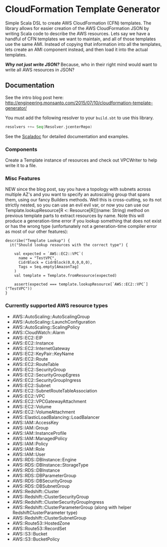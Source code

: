 # CloudFormation Template Generator

Simple Scala DSL to create AWS CloudFormation (CFN) templates. The library
allows for easier creation of the AWS CloudFormation JSON by writing Scala code
to describe the AWS resources. Lets say we have a handful of CFN templates we
want to maintain, and all of those templates use the same AMI. Instead of
copying that information into all the templates, lets create an AMI component
instead, and then load it into the actual templates.

**_Why not just write JSON?_**  Because, who in their right mind would want to
write all AWS resources in JSON?

## Documentation

See the intro blog post here: http://engineering.monsanto.com/2015/07/10/cloudformation-template-generator/

You must add the following resolver to your `build.sbt` to use this library.

```scala
resolvers ++= Seq(Resolver.jcenterRepo)
```

See the
[Scaladoc](http://monsantoco.github.io/cloudformation-template-generator/) for
detailed documentation and examples.

### Components

Create a Template instance of resources and check out VPCWriter to help write
it to a file.

### Misc Features

NEW since the blog post, say you have a topology with subnets across multiple AZ's and you want to specify an autoscaling group that spans them, using our fancy Builders methods. Well this is cross-cutting, so its not strictly nested, so you can use an evil evil var, or now you can use our Template.lookupResource[R <: Resource[R]](name: String) method on previous template parts to extract resources by name. Note this will produce a generation-time error if you lookup something that does not exist or has the wrong type (unfortunately not a generation-time compiler error as most of our other features):

    describe("Template Lookup") {
      it("Should lookup resources with the correct type") {

        val expected = `AWS::EC2::VPC`(
          name = "TestVPC",
          CidrBlock = CidrBlock(0,0,0,0,0),
          Tags = Seq.empty[AmazonTag]
        )
        val template = Template.fromResource(expected)
      
        assert(expected === template.lookupResource[`AWS::EC2::VPC`]("TestVPC"))
    }

### Currently supported AWS resource types

- AWS::AutoScaling::AutoScalingGroup
- AWS::AutoScaling::LaunchConfiguration
- AWS::AutoScaling::ScalingPolicy
- AWS::CloudWatch::Alarm
- AWS::EC2::EIP
- AWS::EC2::Instance
- AWS::EC2::InternetGateway
- AWS::EC2::KeyPair::KeyName
- AWS::EC2::Route
- AWS::EC2::RouteTable
- AWS::EC2::SecurityGroup
- AWS::EC2::SecurityGroupEgress
- AWS::EC2::SecurityGroupIngress
- AWS::EC2::Subnet
- AWS::EC2::SubnetRouteTableAssociation
- AWS::EC2::VPC
- AWS::EC2::VPCGatewayAttachment
- AWS::EC2::Volume
- AWS::EC2::VolumeAttachment
- AWS::ElasticLoadBalancing::LoadBalancer
- AWS::IAM::AccessKey
- AWS::IAM::Group
- AWS::IAM::InstanceProfile
- AWS::IAM::ManagedPolicy
- AWS::IAM::Policy
- AWS::IAM::Role
- AWS::IAM::User
- AWS::RDS::DBInstance::Engine
- AWS::RDS::DBInstance::StorageType
- AWS::RDS::DBInstance
- AWS::RDS::DBParameterGroup
- AWS::RDS::DBSecurityGroup
- AWS::RDS::DBSubnetGroup
- AWS::Redshift::Cluster
- AWS::Redshift::ClusterSecurityGroup
- AWS::Redshift::ClusterSecurityGroupIngress
- AWS::Redshift::ClusterParameterGroup (along with helper RedshiftClusterParameter type)
- AWS::Redshift::ClusterSubnetGroup
- AWS::Route53::HostedZone
- AWS::Route53::RecordSet
- AWS::S3::Bucket
- AWS::S3::BucketPolicy
